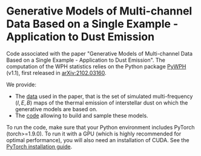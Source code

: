 # Generative Models of Multi-channel Data Based on a Single Example - Application to Dust Emission

Code associated with the paper "Generative Models of Multi-channel Data Based on a Single Example - Application to Dust Emission". The computation of the WPH statistics relies on the Python package [PyWPH](https://github.com/bregaldo/pywph/) (v1.1), first released in [arXiv:2102.03160](https://arxiv.org/abs/2102.03160).

We provide:
* The [data](data/) used in the paper, that is the set of simulated multi-frequency $(I, E, B)$ maps of the thermal emission of interstellar dust on which the generative models are based on.
* The [code](code/) allowing to build and sample these models.

To run the code, make sure that your Python environment includes PyTorch (torch>=1.9.0). To run it with a GPU (which is highly recommended for optimal performance), you will also need an installation of CUDA. See the [PyTorch installation guide](https://pytorch.org/get-started/locally/).
